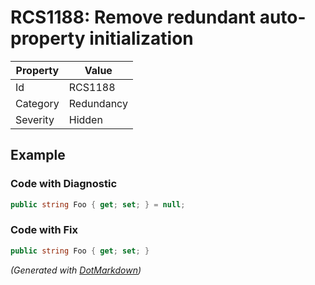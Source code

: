 # RCS1188: Remove redundant auto\-property initialization

| Property | Value      |
| -------- | ---------- |
| Id       | RCS1188    |
| Category | Redundancy |
| Severity | Hidden     |

## Example

### Code with Diagnostic

```csharp
public string Foo { get; set; } = null;
```

### Code with Fix

```csharp
public string Foo { get; set; }
```


*\(Generated with [DotMarkdown](http://github.com/JosefPihrt/DotMarkdown)\)*